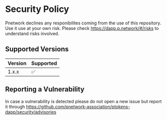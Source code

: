 # Security Policy

Pnetwork declines any responibilites coming from the use of this repository. Use it use at your own risk.
Please check https://dapp.p.network/#/risks to understand risks involved.

## Supported Versions

| Version | Supported          |
| ------- | ------------------ |
| 1.x.x   | :white_check_mark: |

## Reporting a Vulnerability

In case a vulnerability is detected please do not open a new issue but report it through https://github.com/pnetwork-association/ptokens-dapp/security/advisories
